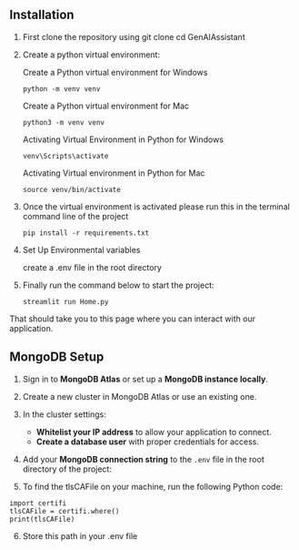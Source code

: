 ## Installation 

1. First clone the repository using git clone
   cd GenAIAssistant

2. Create a python virtual environment:
   
      Create a Python virtual environment for Windows
   
      `python -m venv venv`
       
      Create a Python virtual environment for Mac
   
      `python3 -m venv venv`
       
      Activating Virtual Environment in Python for Windows
   
      `venv\Scripts\activate`
       
      Activating Virtual environment in Python for Mac
   
      `source venv/bin/activate`

4. Once the virtual environment is activated please run this in the terminal command line of the project

   `pip install -r requirements.txt`

5. Set Up Environmental variables

   create a .env file in the root directory

6. Finally run the command below to start the project:

   `streamlit run Home.py`

That should take you to this page where you can interact with our application.




## MongoDB Setup

1. Sign in to **MongoDB Atlas** or set up a **MongoDB instance locally**.

2. Create a new cluster in MongoDB Atlas or use an existing one.

3. In the cluster settings:
   - **Whitelist your IP address** to allow your application to connect.
   - **Create a database user** with proper credentials for access.

4. Add your **MongoDB connection string** to the `.env` file in the root directory of the project:

5.	To find the tlsCAFile on your machine, run the following Python code:

```
import certifi
tlsCAFile = certifi.where()
print(tlsCAFile)
```
6. Store this path in your .env file 